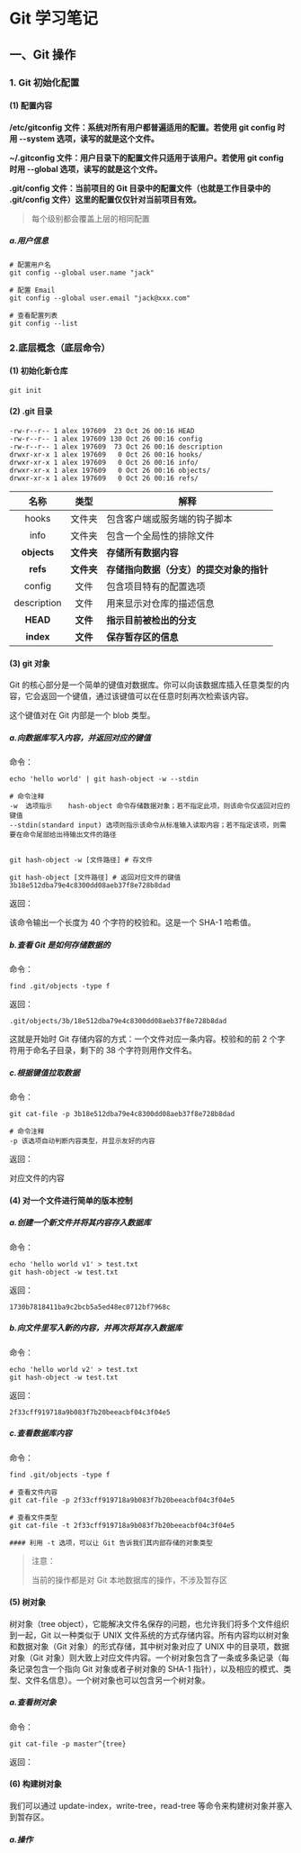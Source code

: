 # Git 学习笔记



## 一、Git 操作



### 1. Git 初始化配置



#### (1) 配置内容



**/etc/gitconfig 文件：系统对所有用户都普遍适用的配置。若使用 git config 时用 --system 选项，读写的就是这个文件。**

**~/.gitconfig 文件：用户目录下的配置文件只适用于该用户。若使用 git config 时用 --global 选项，读写的就是这个文件。**

**.git/config 文件：当前项目的 Git 目录中的配置文件（也就是工作目录中的 .git/config 文件）这里的配置仅仅针对当前项目有效。**



> 每个级别都会覆盖上层的相同配置



##### a.用户信息

```shell
# 配置用户名
git config --global user.name "jack"

# 配置 Email
git config --global user.email "jack@xxx.com"

# 查看配置列表
git config --list
```



### 2.底层概念（底层命令）



#### (1) 初始化新仓库

```shell
git init
```



#### (2) .git 目录

```shell
-rw-r--r-- 1 alex 197609  23 Oct 26 00:16 HEAD
-rw-r--r-- 1 alex 197609 130 Oct 26 00:16 config
-rw-r--r-- 1 alex 197609  73 Oct 26 00:16 description
drwxr-xr-x 1 alex 197609   0 Oct 26 00:16 hooks/
drwxr-xr-x 1 alex 197609   0 Oct 26 00:16 info/
drwxr-xr-x 1 alex 197609   0 Oct 26 00:16 objects/
drwxr-xr-x 1 alex 197609   0 Oct 26 00:16 refs/
```

|    名称     |    类型    | 解释                                     |
| :---------: | :--------: | ---------------------------------------- |
|    hooks    |   文件夹   | 包含客户端或服务端的钩子脚本             |
|    info     |   文件夹   | 包含一个全局性的排除文件                 |
| **objects** | **文件夹** | **存储所有数据内容**                     |
|  **refs**   | **文件夹** | **存储指向数据（分支）的提交对象的指针** |
|   config    |    文件    | 包含项目特有的配置选项                   |
| description |    文件    | 用来显示对仓库的描述信息                 |
|  **HEAD**   |  **文件**  | **指示目前被检出的分支**                 |
|  **index**  |  **文件**  | **保存暂存区的信息**                     |



#### (3) git 对象

Git 的核心部分是一个简单的键值对数据库。你可以向该数据库插入任意类型的内容，它会返回一个键值，通过该键值可以在任意时刻再次检索该内容。

这个键值对在 Git 内部是一个 blob 类型。



##### a.向数据库写入内容，并返回对应的键值

命令：

```shell
echo 'hello world' | git hash-object -w --stdin

# 命令注释
-w	选项指示	hash-object	命令存储数据对象；若不指定此项，则该命令仅返回对应的键值
--stdin(standard input)	选项则指示该命令从标准输入读取内容；若不指定该项，则需要在命令尾部给出待输出文件的路径


git hash-object -w [文件路径] # 存文件

git hash-object [文件路径] # 返回对应文件的键值
3b18e512dba79e4c8300dd08aeb37f8e728b8dad
```



返回：

该命令输出一个长度为 40 个字符的校验和。这是一个 SHA-1 哈希值。



##### b.查看 Git 是如何存储数据的

命令：

```shell
find .git/objects -type f
```



返回：

```shell
.git/objects/3b/18e512dba79e4c8300dd08aeb37f8e728b8dad
```

这就是开始时 Git 存储内容的方式：一个文件对应一条内容。校验和的前 2 个字符用于命名子目录，剩下的 38 个字符则用作文件名。



##### c.根据键值拉取数据

命令：

```shell
git cat-file -p 3b18e512dba79e4c8300dd08aeb37f8e728b8dad

# 命令注释
-p 该选项自动判断内容类型，并显示友好的内容
```



返回：

对应文件的内容



#### (4) 对一个文件进行简单的版本控制



##### a.创建一个新文件并将其内容存入数据库

命令：

```shell
echo 'hello world v1' > test.txt
git hash-object -w test.txt
```



返回：

```shell
1730b7818411ba9c2bcb5a5ed48ec0712bf7968c
```



##### b.向文件里写入新的内容，并再次将其存入数据库

命令：

```shell
echo 'hello world v2' > test.txt
git hash-object -w test.txt
```



返回：

```shell
2f33cff919718a9b083f7b20beeacbf04c3f04e5
```



##### c.查看数据库内容

命令：

```shell
find .git/objects -type f

# 查看文件内容
git cat-file -p 2f33cff919718a9b083f7b20beeacbf04c3f04e5

# 查看文件类型
git cat-file -t 2f33cff919718a9b083f7b20beeacbf04c3f04e5

#### 利用 -t 选项，可以让 Git 告诉我们其内部存储的对象类型
```



> 注意：
>
> 当前的操作都是对 Git 本地数据库的操作，不涉及暂存区



#### (5) 树对象

树对象（tree object），它能解决文件名保存的问题，也允许我们将多个文件组织到一起，Git 以一种类似于 UNIX 文件系统的方式存储内容。所有内容均以树对象和数据对象（Git 对象）的形式存储，其中树对象对应了 UNIX 中的目录项，数据对象（Git 对象）则大致上对应文件内容。一个树对象包含了一条或多条记录（每条记录包含一个指向 Git 对象或者子树对象的 SHA-1 指针），以及相应的模式、类型、文件名信息）。一个树对象也可以包含另一个树对象。



##### a.查看树对象

命令：

```shell
git cat-file -p master^{tree}
```



返回：



#### (6) 构建树对象

我们可以通过 update-index，write-tree，read-tree 等命令来构建树对象并塞入到暂存区。



##### a.操作



























 

